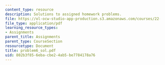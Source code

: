 ```yaml
---
content_type: resource
description: Solutions to assigned homework problems.
file: https://ol-ocw-studio-app-production.s3.amazonaws.com/courses/22-314j-structural-mechanics-in-nuclear-power-technology-fall-2006/802b3f856ebacbe24ab5be7784178a76_problem6_sol.pdf
file_type: application/pdf
learning_resource_types:
- Assignments
parent_title: Assignments
parent_type: CourseSection
resourcetype: Document
title: problem6_sol.pdf
uid: 802b3f85-6eba-cbe2-4ab5-be7784178a76
---
```

